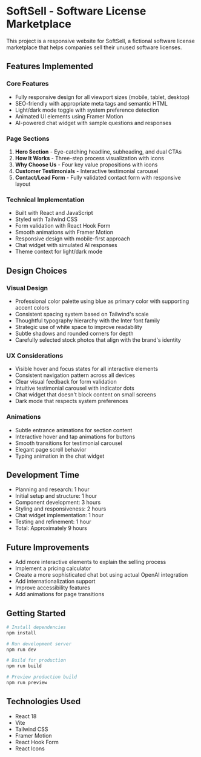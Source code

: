 # SoftSell - Software License Marketplace

This project is a responsive website for SoftSell, a fictional software license marketplace that helps companies sell their unused software licenses.

## Features Implemented

### Core Features
- Fully responsive design for all viewport sizes (mobile, tablet, desktop)
- SEO-friendly with appropriate meta tags and semantic HTML
- Light/dark mode toggle with system preference detection
- Animated UI elements using Framer Motion
- AI-powered chat widget with sample questions and responses

### Page Sections
1. **Hero Section** - Eye-catching headline, subheading, and dual CTAs
2. **How It Works** - Three-step process visualization with icons
3. **Why Choose Us** - Four key value propositions with icons
4. **Customer Testimonials** - Interactive testimonial carousel
5. **Contact/Lead Form** - Fully validated contact form with responsive layout

### Technical Implementation
- Built with React and JavaScript
- Styled with Tailwind CSS
- Form validation with React Hook Form
- Smooth animations with Framer Motion
- Responsive design with mobile-first approach
- Chat widget with simulated AI responses
- Theme context for light/dark mode

## Design Choices

### Visual Design
- Professional color palette using blue as primary color with supporting accent colors
- Consistent spacing system based on Tailwind's scale
- Thoughtful typography hierarchy with the Inter font family
- Strategic use of white space to improve readability
- Subtle shadows and rounded corners for depth
- Carefully selected stock photos that align with the brand's identity

### UX Considerations
- Visible hover and focus states for all interactive elements
- Consistent navigation pattern across all devices
- Clear visual feedback for form validation
- Intuitive testimonial carousel with indicator dots
- Chat widget that doesn't block content on small screens
- Dark mode that respects system preferences

### Animations
- Subtle entrance animations for section content
- Interactive hover and tap animations for buttons
- Smooth transitions for testimonial carousel
- Elegant page scroll behavior
- Typing animation in the chat widget

## Development Time
- Planning and research: 1 hour
- Initial setup and structure: 1 hour
- Component development: 3 hours
- Styling and responsiveness: 2 hours
- Chat widget implementation: 1 hour
- Testing and refinement: 1 hour
- Total: Approximately 9 hours

## Future Improvements
- Add more interactive elements to explain the selling process
- Implement a pricing calculator
- Create a more sophisticated chat bot using actual OpenAI integration
- Add internationalization support
- Improve accessibility features
- Add animations for page transitions

## Getting Started

```bash
# Install dependencies
npm install

# Run development server
npm run dev

# Build for production
npm run build

# Preview production build
npm run preview
```

## Technologies Used
- React 18
- Vite
- Tailwind CSS
- Framer Motion
- React Hook Form
- React Icons